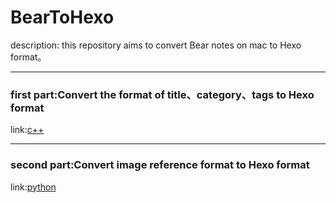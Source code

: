 # BearToHexo
description: this repository aims to convert Bear notes on mac to Hexo format。

----

### first part:Convert  the format of  title、category、tags to Hexo format
link:[c++](https://github.com/czh55/BearToHexo/blob/master/C%2B%2B/DfsFolder/DfsFolder.cpp)

----

### second part:Convert image reference format to Hexo format
link:[python](https://github.com/czh55/BearToHexo/blob/master/Python/DfsFolder.ipynb)
